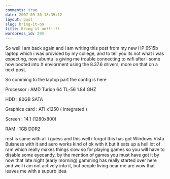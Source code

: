 ```yaml
---
comments: true
date: 2007-09-30 18:39:12
layout: post
slug: bring-it-on
title: Bring it on!!!!!!
wordpress_id: 293
---
```


So well i am back again and i am writing this post from my new HP 6515b laptop which i was provided by my college, and to tell you its not what i was expecting, now ubuntu is giving me trouble connecting to wifi after i some how booted into X enviorment using the 8.37.6 drivers, more on that on a next post.

So comming to the laptop part the config is here

Processor : AMD Turion 64 TL-56 1.84 GHZ

HDD : 80GB SATA

Graphics card : ATI x1250 ( integrated )

Screen : 14.1 (1280x800)

RAM : 1GB DDR2

rest is same with all i guess and this well i forgot this has got Windows Vista Buisness with it and aero works kind of ok with it but it eats up a hell lot of ram which really makes things slow so for playing games so you will have to disable some eyecandy, by the mention of games you must have got it by now that late night (early morning) gamming has really started over here and well i am not actively into it, but people living near me are wow that leaves me with a supurb idea

